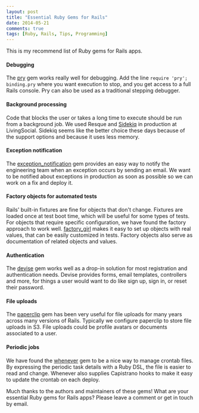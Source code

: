 ```yaml
---
layout: post
title: "Essential Ruby Gems for Rails"
date: 2014-05-21
comments: true
tags: [Ruby, Rails, Tips, Programming]
---
```


This is my recommend list of Ruby gems for Rails apps.

#### Debugging

The [pry](https://github.com/pry/pry) gem works really well for debugging. Add the line `require 'pry'; binding.pry` where you want execution to stop, and you get access to a full Rails console. Pry can also be used as a traditional stepping debugger.

#### Background processing

Code that blocks the user or takes a long time to execute should be run from a background job. We used Resque and [Sidekiq](https://github.com/mperham/sidekiq) in production at LivingSocial. Sidekiq seems like the better choice these days because of the support options and because it uses less memory.

#### Exception notification

The [exception_notification](https://github.com/rails/exception_notification) gem provides an easy way to notify the engineering team when an exception occurs by sending an email. We want to be notified about exceptions in production as soon as possible so we can work on a fix and deploy it.

#### Factory objects for automated tests

Rails' built-in fixtures are fine for objects that don't change. Fixtures are loaded once at test boot time, which will be useful for some types of tests. For objects that require specific configuration, we have found the factory approach to work well. [factory_girl](https://github.com/thoughtbot/factory_girl) makes it easy to set up objects with real values, that can be easily customized in tests. Factory objects also serve as documentation of related objects and values.

#### Authentication

The [devise](https://github.com/plataformatec/devise) gem works well as a drop-in solution for most registration and authentication needs. Devise provides forms, email templates, controllers and more, for things a user would want to do like sign up, sign in, or reset their password.

#### File uploads

The [paperclip](https://github.com/thoughtbot/paperclip) gem has been very useful for file uploads for many years across many versions of Rails. Typically we configure paperclip to store file uploads in S3. File uploads could be profile avatars or documents associated to a user.

#### Periodic jobs

We have found the [whenever](https://github.com/javan/whenever) gem to be a nice way to manage crontab files. By expressing the periodic task details with a Ruby DSL, the file is easier to read and change. Whenever also supplies Capistrano hooks to make it easy to update the crontab on each deploy.

Much thanks to the authors and maintainers of these gems! What are your essential Ruby gems for Rails apps? Please leave a comment or get in touch by email.
